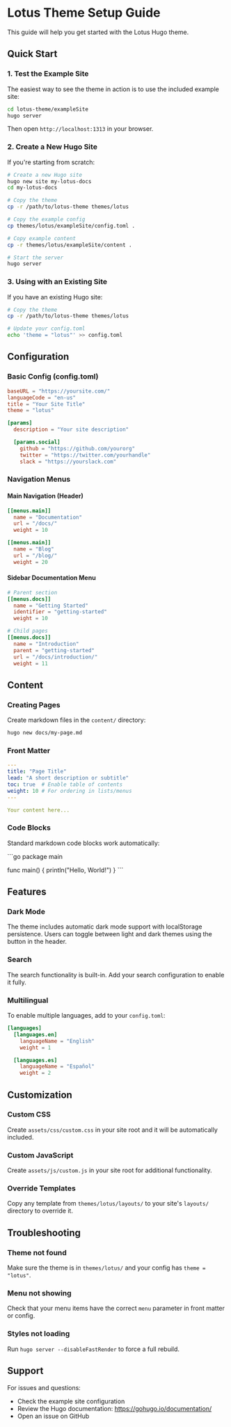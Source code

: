 # Lotus Theme Setup Guide

This guide will help you get started with the Lotus Hugo theme.

## Quick Start

### 1. Test the Example Site

The easiest way to see the theme in action is to use the included example site:

```bash
cd lotus-theme/exampleSite
hugo server
```

Then open `http://localhost:1313` in your browser.

### 2. Create a New Hugo Site

If you're starting from scratch:

```bash
# Create a new Hugo site
hugo new site my-lotus-docs
cd my-lotus-docs

# Copy the theme
cp -r /path/to/lotus-theme themes/lotus

# Copy the example config
cp themes/lotus/exampleSite/config.toml .

# Copy example content
cp -r themes/lotus/exampleSite/content .

# Start the server
hugo server
```

### 3. Using with an Existing Site

If you have an existing Hugo site:

```bash
# Copy the theme
cp -r /path/to/lotus-theme themes/lotus

# Update your config.toml
echo 'theme = "lotus"' >> config.toml
```

## Configuration

### Basic Config (config.toml)

```toml
baseURL = "https://yoursite.com/"
languageCode = "en-us"
title = "Your Site Title"
theme = "lotus"

[params]
  description = "Your site description"

  [params.social]
    github = "https://github.com/yourorg"
    twitter = "https://twitter.com/yourhandle"
    slack = "https://yourslack.com"
```

### Navigation Menus

#### Main Navigation (Header)

```toml
[[menus.main]]
  name = "Documentation"
  url = "/docs/"
  weight = 10

[[menus.main]]
  name = "Blog"
  url = "/blog/"
  weight = 20
```

#### Sidebar Documentation Menu

```toml
# Parent section
[[menus.docs]]
  name = "Getting Started"
  identifier = "getting-started"
  weight = 10

# Child pages
[[menus.docs]]
  name = "Introduction"
  parent = "getting-started"
  url = "/docs/introduction/"
  weight = 11
```

## Content

### Creating Pages

Create markdown files in the `content/` directory:

```bash
hugo new docs/my-page.md
```

### Front Matter

```yaml
---
title: "Page Title"
lead: "A short description or subtitle"
toc: true  # Enable table of contents
weight: 10 # For ordering in lists/menus
---

Your content here...
```

### Code Blocks

Standard markdown code blocks work automatically:

\`\`\`go
package main

func main() {
    println("Hello, World!")
}
\`\`\`

## Features

### Dark Mode

The theme includes automatic dark mode support with localStorage persistence. Users can toggle between light and dark themes using the button in the header.

### Search

The search functionality is built-in. Add your search configuration to enable it fully.

### Multilingual

To enable multiple languages, add to your `config.toml`:

```toml
[languages]
  [languages.en]
    languageName = "English"
    weight = 1

  [languages.es]
    languageName = "Español"
    weight = 2
```

## Customization

### Custom CSS

Create `assets/css/custom.css` in your site root and it will be automatically included.

### Custom JavaScript

Create `assets/js/custom.js` in your site root for additional functionality.

### Override Templates

Copy any template from `themes/lotus/layouts/` to your site's `layouts/` directory to override it.

## Troubleshooting

### Theme not found

Make sure the theme is in `themes/lotus/` and your config has `theme = "lotus"`.

### Menu not showing

Check that your menu items have the correct `menu` parameter in front matter or config.

### Styles not loading

Run `hugo server --disableFastRender` to force a full rebuild.

## Support

For issues and questions:
- Check the example site configuration
- Review the Hugo documentation: https://gohugo.io/documentation/
- Open an issue on GitHub
